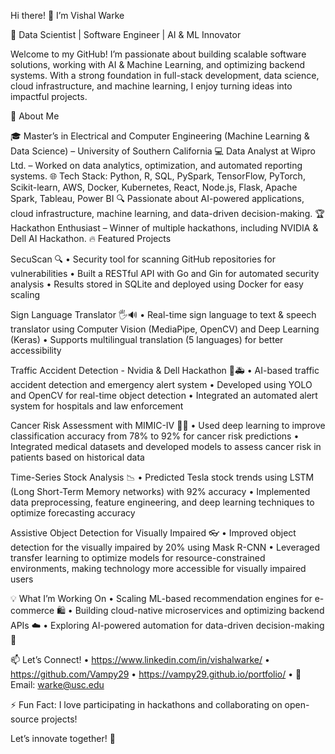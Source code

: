 Hi there! 👋 I’m Vishal Warke

🚀 Data Scientist | Software Engineer | AI & ML Innovator

Welcome to my GitHub! I’m passionate about building scalable software solutions, working with AI & Machine Learning, and optimizing backend systems. With a strong foundation in full-stack development, data science, cloud infrastructure, and machine learning, I enjoy turning ideas into impactful projects.

🔹 About Me

🎓 Master’s in Electrical and Computer Engineering (Machine Learning & Data Science) – University of Southern California
💻 Data Analyst at Wipro Ltd. – Worked on data analytics, optimization, and automated reporting systems.
🌐 Tech Stack: Python, R, SQL, PySpark, TensorFlow, PyTorch, Scikit-learn, AWS, Docker, Kubernetes, React, Node.js, Flask, Apache Spark, Tableau, Power BI
🔍 Passionate about AI-powered applications, cloud infrastructure, machine learning, and data-driven decision-making.
🏆 Hackathon Enthusiast – Winner of multiple hackathons, including NVIDIA & Dell AI Hackathon.
🔥 Featured Projects

SecuScan 🔍
	•	Security tool for scanning GitHub repositories for vulnerabilities
	•	Built a RESTful API with Go and Gin for automated security analysis
	•	Results stored in SQLite and deployed using Docker for easy scaling

Sign Language Translator 🖐️🔊
	•	Real-time sign language to text & speech translator using Computer Vision (MediaPipe, OpenCV) and Deep Learning (Keras)
	•	Supports multilingual translation (5 languages) for better accessibility

Traffic Accident Detection - Nvidia & Dell Hackathon 🚦🚑
	•	AI-based traffic accident detection and emergency alert system
	•	Developed using YOLO and OpenCV for real-time object detection
	•	Integrated an automated alert system for hospitals and law enforcement

Cancer Risk Assessment with MIMIC-IV 🧑‍⚕️
	•	Used deep learning to improve classification accuracy from 78% to 92% for cancer risk predictions
	•	Integrated medical datasets and developed models to assess cancer risk in patients based on historical data

Time-Series Stock Analysis 📉
	•	Predicted Tesla stock trends using LSTM (Long Short-Term Memory networks) with 92% accuracy
	•	Implemented data preprocessing, feature engineering, and deep learning techniques to optimize forecasting accuracy

Assistive Object Detection for Visually Impaired 👓
	•	Improved object detection for the visually impaired by 20% using Mask R-CNN
	•	Leveraged transfer learning to optimize models for resource-constrained environments, making technology more accessible for visually impaired users

💡 What I’m Working On
	•	Scaling ML-based recommendation engines for e-commerce 🛍️
	•	Building cloud-native microservices and optimizing backend APIs ☁️
	•	Exploring AI-powered automation for data-driven decision-making 🤖

📫 Let’s Connect!
	•	https://www.linkedin.com/in/vishalwarke/
	•	https://github.com/Vampy29
	•	https://vampy29.github.io/portfolio/
	•	📩 Email: warke@usc.edu

⚡ Fun Fact: I love participating in hackathons and collaborating on open-source projects!

Let’s innovate together! 🚀
